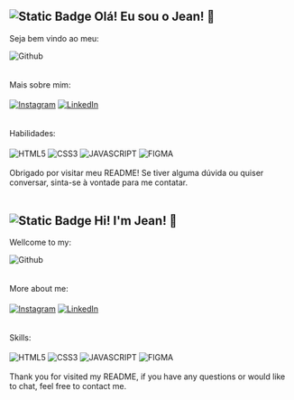 ![Static Badge](https://img.shields.io/badge/PT-BR-BRASIL?style=for-the-badge&color=%23009440)
Olá! Eu sou o Jean! 🙌
--
Seja bem vindo ao meu:
<div style="inline-block">
  <img align="center" alt="Github" src="https://img.shields.io/badge/GitHub-100000?style=for-the-badge&logo=github&logoColor=white">
</div>
<br>
<br>
Mais sobre mim:
<div>
  <br>
  <a href="https://www.instagram.com/_jeandq/" target="_blank" > <img align="center" alt="Instagram" src="https://img.shields.io/badge/Instagram-E4405F?style=for-the-badge&logo=instagram&logoColor=whit"></a>
  <a href="https://www.linkedin.com/in/jean-duarte-queiroz-2490a6258/" target="_blank"> <img align="center" alt="LinkedIn" src="https://img.shields.io/badge/LinkedIn-0077B5?style=for-the-badge&logo=linkedin&logoColor=white"></a>
</div>
<br>
<br>
Habilidades:
<div style="inline-block"> <br>
  <img align="center" alt="HTML5" src="https://img.shields.io/badge/HTML5-E34F26?style=for-the-badge&logo=html5&logoColor=white">
  <img align="center" alt="CSS3" src="https://img.shields.io/badge/CSS3-1572B6?style=for-the-badge&logo=css3&logoColor=white">
  <img align="center" alt="JAVASCRIPT" src="https://img.shields.io/badge/JavaScript-F7DF1E?style=for-the-badge&logo=javascript&logoColor=black">
  <img align="center" alt="FIGMA" src="https://img.shields.io/badge/Figma-F24E1E?style=for-the-badge&logo=figma&logoColor=white">
</div>
<br>
Obrigado por visitar meu README! Se tiver alguma dúvida ou quiser conversar, sinta-se à vontade para me contatar.
<br>
<br>

![Static Badge](https://img.shields.io/badge/EN-US-BRASIL?style=for-the-badge&logoColor=yellow&color=%23004B94)
Hi! I'm Jean! 🙌
--
Wellcome to my:
<div style="inline-block">
  <img align="center" alt="Github" src="https://img.shields.io/badge/GitHub-100000?style=for-the-badge&logo=github&logoColor=white">
</div>
<br>
<br>
More about me:
<div>
  <br>
  <a href="https://www.instagram.com/_jeandq/" target="_blank" > <img align="center" alt="Instagram" src="https://img.shields.io/badge/Instagram-E4405F?style=for-the-badge&logo=instagram&logoColor=whit"></a>
  <a href="https://www.linkedin.com/in/jean-duarte-queiroz-2490a6258/" target="_blank"> <img align="center" alt="LinkedIn" src="https://img.shields.io/badge/LinkedIn-0077B5?style=for-the-badge&logo=linkedin&logoColor=white"></a>
</div>
<br>
<br>
Skills:
<div style="inline-block"> <br>
  <img align="center" alt="HTML5" src="https://img.shields.io/badge/HTML5-E34F26?style=for-the-badge&logo=html5&logoColor=white">
  <img align="center" alt="CSS3" src="https://img.shields.io/badge/CSS3-1572B6?style=for-the-badge&logo=css3&logoColor=white">
  <img align="center" alt="JAVASCRIPT" src="https://img.shields.io/badge/JavaScript-F7DF1E?style=for-the-badge&logo=javascript&logoColor=black">
  <img align="center" alt="FIGMA" src="https://img.shields.io/badge/Figma-F24E1E?style=for-the-badge&logo=figma&logoColor=white">
</div>
<br>
Thank you for visited my README, if you have any questions or would like to chat, feel free to contact me.
